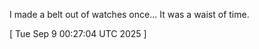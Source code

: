  
I made a belt out of watches once... It was a waist of time.
 
[ 
Tue Sep  9 00:27:04 UTC 2025
 ]
